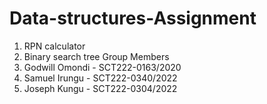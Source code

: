# Data-structures-Assignment
1. RPN calculator
2. Binary search tree
Group Members
1. Godwill Omondi - SCT222-0163/2020
2. Samuel Irungu  - SCT222-0340/2022
3. Joseph Kungu   - SCT222-0304/2022

